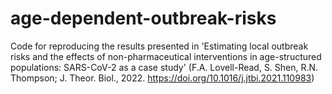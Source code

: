 # age-dependent-outbreak-risks
Code for reproducing the results presented in 'Estimating local outbreak risks and the effects of non-pharmaceutical interventions in age-structured populations: SARS-CoV-2 as a case study' (F.A. Lovell-Read, S. Shen, R.N. Thompson; J. Theor. Biol., 2022. https://doi.org/10.1016/j.jtbi.2021.110983)
